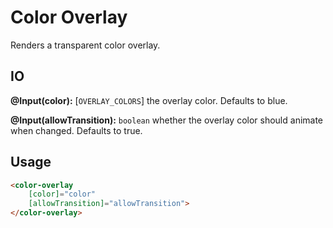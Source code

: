 # Color Overlay

Renders a transparent color overlay.

## IO

**@Input(color):** [`OVERLAY_COLORS`] the overlay color. Defaults to blue.

**@Input(allowTransition):** `boolean` whether the overlay color should animate when changed. Defaults to true.

## Usage

```html
<color-overlay
    [color]="color"
    [allowTransition]="allowTransition">
</color-overlay>
```
